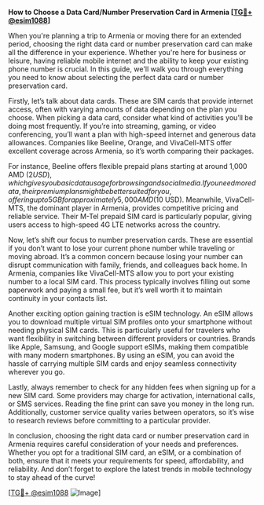 **How to Choose a Data Card/Number Preservation Card in Armenia [[TG💪+ @esim1088](https://t.me/s/esim1088)]**

When you're planning a trip to Armenia or moving there for an extended period, choosing the right data card or number preservation card can make all the difference in your experience. Whether you're here for business or leisure, having reliable mobile internet and the ability to keep your existing phone number is crucial. In this guide, we'll walk you through everything you need to know about selecting the perfect data card or number preservation card.

Firstly, let’s talk about data cards. These are SIM cards that provide internet access, often with varying amounts of data depending on the plan you choose. When picking a data card, consider what kind of activities you’ll be doing most frequently. If you’re into streaming, gaming, or video conferencing, you’ll want a plan with high-speed internet and generous data allowances. Companies like Beeline, Orange, and VivaCell-MTS offer excellent coverage across Armenia, so it’s worth comparing their packages. 

For instance, Beeline offers flexible prepaid plans starting at around 1,000 AMD ($2 USD), which gives you basic data usage for browsing and social media. If you need more data, their premium plans might be better suited for you, offering up to 5GB for approximately 5,000 AMD ($10 USD). Meanwhile, VivaCell-MTS, the dominant player in Armenia, provides competitive pricing and reliable service. Their M-Tel prepaid SIM card is particularly popular, giving users access to high-speed 4G LTE networks across the country.

Now, let’s shift our focus to number preservation cards. These are essential if you don’t want to lose your current phone number while traveling or moving abroad. It’s a common concern because losing your number can disrupt communication with family, friends, and colleagues back home. In Armenia, companies like VivaCell-MTS allow you to port your existing number to a local SIM card. This process typically involves filling out some paperwork and paying a small fee, but it’s well worth it to maintain continuity in your contacts list.

Another exciting option gaining traction is eSIM technology. An eSIM allows you to download multiple virtual SIM profiles onto your smartphone without needing physical SIM cards. This is particularly useful for travelers who want flexibility in switching between different providers or countries. Brands like Apple, Samsung, and Google support eSIMs, making them compatible with many modern smartphones. By using an eSIM, you can avoid the hassle of carrying multiple SIM cards and enjoy seamless connectivity wherever you go.

Lastly, always remember to check for any hidden fees when signing up for a new SIM card. Some providers may charge for activation, international calls, or SMS services. Reading the fine print can save you money in the long run. Additionally, customer service quality varies between operators, so it’s wise to research reviews before committing to a particular provider.

In conclusion, choosing the right data card or number preservation card in Armenia requires careful consideration of your needs and preferences. Whether you opt for a traditional SIM card, an eSIM, or a combination of both, ensure that it meets your requirements for speed, affordability, and reliability. And don’t forget to explore the latest trends in mobile technology to stay ahead of the curve!

[[TG💪+ @esim1088](https://t.me/s/esim1088) ![Image](https://i.postimg.cc/Y0z9fWf4/image.png)]